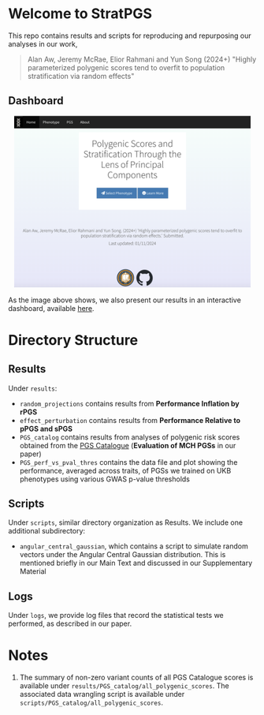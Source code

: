 # Welcome to StratPGS

This repo contains results and scripts for reproducing and repurposing our analyses in our work,

> Alan Aw, Jeremy McRae, Elior Rahmani and Yun Song (2024+) "Highly parameterized polygenic scores tend to overfit to population stratification via random effects"

## Dashboard

<p align="center">
<picture>
  <img src="images/dashboard.png" width="480"/>
</picture>
</p>

As the image above shows, we also present our results in an interactive dashboard, available [here](https://alan-aw.shinyapps.io/stratPGS_v0/). 

# Directory Structure

## Results

Under `results`:
- `random_projections` contains results from **Performance Inflation by rPGS**
- `effect_perturbation` contains results from **Performance Relative to pPGS and sPGS**
- `PGS_catalog` contains results from analyses of polygenic risk scores obtained from the [PGS Catalogue](https://www.pgscatalog.org/) (**Evaluation of MCH PGSs** in our paper)
- `PGS_perf_vs_pval_thres` contains the data file and plot showing the performance, averaged across traits, of PGSs we trained on UKB phenotypes using various GWAS p-value thresholds  

## Scripts

Under `scripts`, similar directory organization as Results. We include one additional subdirectory:
- `angular_central_gaussian`, which contains a script to simulate random vectors under the Angular Central Gaussian distribution. This is mentioned briefly in our Main Text and discussed in our Supplementary Material

## Logs

Under `logs`, we provide log files that record the statistical tests we performed, as described in our paper.

# Notes

1. The summary of non-zero variant counts of all PGS Catalogue scores is available under `results/PGS_catalog/all_polygenic_scores`. The associated data wrangling script is available under `scripts/PGS_catalog/all_polygenic_scores`.
